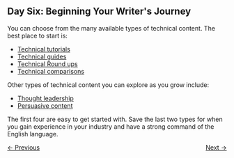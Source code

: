 ## Day Six: Beginning Your Writer's Journey

You can choose from the many available types of technical content. The best place to start is:  

- [Technical tutorials](https://draft.dev/learn/technical-tutorials)  
- [Technical guides](https://draft.dev/learn/how-to-write-technical-guides)  
- [Technical Round ups](https://draft.dev/learn/writing-technical-roundups)  
- [Technical comparisons](https://draft.dev/learn/how-to-write-technical-comparisons)  

Other types of technical content you can explore as you grow include:  

- [Thought leadership](https://draft.dev/learn/how-to-write-technical-thought-leadership)  
- [Persuasive content](https://draft.dev/learn/how-to-write-persuasive-technical-content)  

The first four are easy to get started with. Save the last two types for when you gain experience in your industry and have a strong command of the English language.  

<div style="display: flex; justify-content: space-between;">
    <a href="05-seo.md">← Previous</a>
    <a href="07-first-draft.md">Next →</a>
</div>